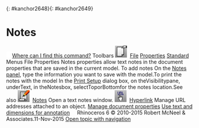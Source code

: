 ---
---

{: #kanchor2648}{: #kanchor2649}
# Notes
 [![images/transparent.gif](images/transparent.gif)Where can I find this command?](javascript:void(0);) Toolbars
![images/documentproperties.png](images/documentproperties.png) [File](file-toolbar.html)  [Properties](properties-toolbar.html)  [Standard](standard-toolbar.html) 
Menus
File
Properties
Notes properties allow text notes in the document properties that are saved in the current model.
To add notes
On the [Notes panel](notes.html), type the information you want to save with the model.To print the notes with the model
In the [Print Setup](print.html) dialog box, on theVisibilitypane, underText, in theNotesbox, selectToporBottomfor the notes location.See also
![images/notes.png](images/notes.png) [Notes](notes.html) 
Open a text notes window.
![images/hyperlink.png](images/hyperlink.png) [Hyperlink](hyperlink.html) 
Manage URL addresses attached to an object.
 [Manage document properties](sak-documentproperties.html) 
 [Use text and dimensions for annotation](sak-textanddimensions.html) 
&#160;
&#160;
Rhinoceros 6 © 2010-2015 Robert McNeel &amp; Associates.11-Nov-2015
 [Open topic with navigation](notes.html) 

